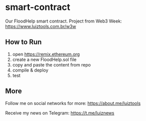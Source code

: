 # smart-contract

Our FloodHelp smart contract. Project from Web3 Week: https://www.luiztools.com.br/w3w

## How to Run

1. open https://remix.ethereum.org
2. create a new FloodHelp.sol file
3. copy and paste the content from repo
4. compile & deploy
5. test

## More

Follow me on social networks for more: https://about.me/luiztools

Receive my news on Telegram: https://t.me/luiznews
